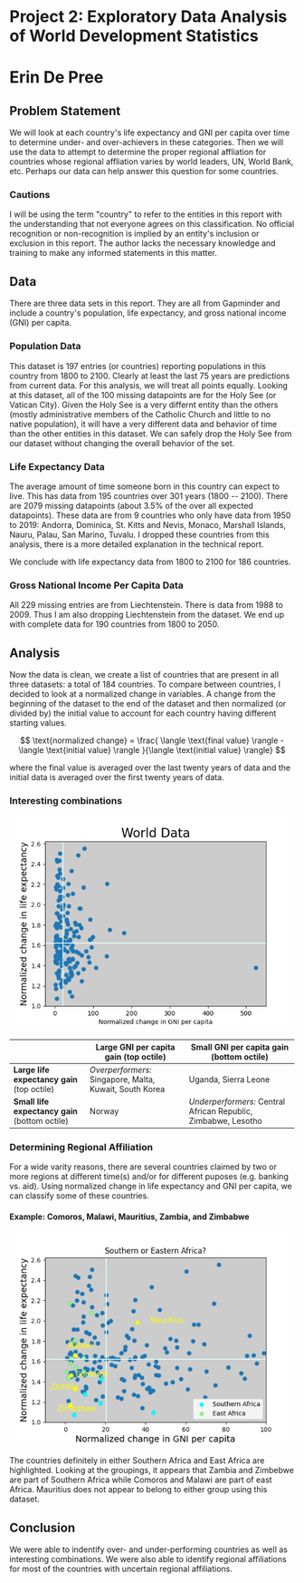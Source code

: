 # Project 2: Exploratory Data Analysis of World Development Statistics
# Erin De Pree


## Problem Statement
We will look at each country's life expectancy and GNI per capita over time to determine under- and over-achievers in these categories.  Then we will use the data to attempt to determine the proper regional affliation for countries whose regional affliation varies by world leaders, UN, World Bank, etc.  Perhaps our data can help answer this question for some countries.

### Cautions
I will be using the term "country" to refer to the entities in this report with the understanding that not everyone agrees on this classification.  No official recognition or non-recognition is implied by an entity's inclusion or exclusion in this report.  The author lacks the necessary knowledge and training to make any informed statements in this matter.

## Data
There are three data sets in this report.  They are all from Gapminder and include a country's population, life expectancy, and gross national income (GNI) per capita.

### Population Data
This dataset is 197 entries (or countries) reporting populations in this country from 1800 to 2100.  Clearly at least the last 75 years are predictions from current data.  For this analysis, we will treat all points equally.  Looking at this dataset, all of the 100 missing datapoints are for the Holy See (or Vatican City).  Given the Holy See is a very differnt entity than the others (mostly administrative members of the Catholic Church and little to no native population), it will have a very different data and behavior of time than the other entities in this dataset.  We can safely drop the Holy See from our dataset without changing the overall behavior of the set.  

### Life Expectancy Data
The average amount of time someone born in this country can expect to live.  This has data from 195 countries over 301 years (1800 -- 2100).  There are 2079 missing datapoints (about 3.5% of the over all expected datapoints).  These data are from 9 countries who only have data from 1950 to 2019: Andorra, Dominica, St. Kitts and Nevis, Monaco, Marshall Islands, Nauru, Palau, San Marino, Tuvalu.  I dropped these countries from this analysis, there is a more detailed explanation in the technical report.

We conclude with life expectancy data from 1800 to 2100 for 186 countries.

### Gross National Income Per Capita Data
All 229 missing entries are from Liechtenstein.  There is data from 1988 to 2009.  Thus I am also dropping Liechtenstein from the dataset.  We end up with complete data for 190 countries from 1800 to 2050.  

## Analysis
Now the data is clean, we create a list of countries that are present in all three datasets: a total of 184 countries.  To compare between countries, I decided to look at a normalized change in variables.  A change from the beginning of the dataset to the end of the dataset and then normalized (or divided by) the initial value to account for each country having different starting values.  

$$ \text{normalized change} = \frac{ \langle \text{final value} \rangle - \langle \text{initial value} \rangle }{\langle \text{initial value} \rangle} $$

where the final value is averaged over the last twenty years of data and the initial data is averaged over the first twenty years of data.

###  Interesting combinations

<img src='images/norm_le_gni_world.png'>

| | Large GNI per capita gain (top octile) | Small GNI per capita gain (bottom octile) |
| ---| --- | --- |
| **Large life expectancy gain** (top octile) | *Overperformers:* Singapore, Malta, Kuwait, South Korea | Uganda, Sierra Leone | 
| **Small life expectancy gain** (bottom octile) | Norway | *Underperformers:* Central African Republic, Zimbabwe, Lesotho |

### Determining Regional Affiliation

For a wide varity reasons, there are several countries claimed by two or more regions at different time(s) and/or for different puposes (e.g. banking vs. aid).  Using normalized change in life expectancy and GNI per capita, we can classify some of these countries.  

#### Example: Comoros, Malawi, Mauritius, Zambia, and Zimbabwe

<img src='images/se_africa.png'>

The countries definitely in either Southern Africa and East Africa are highlighted.  Looking at the groupings, it appears that Zambia and Zimbebwe are part of Southern Africa while Comoros and Malawi are part of east Africa.  Mauritius does not appear to belong to either group using this dataset.  

## Conclusion

We were able to indentify over- and under-performing countries as well as interesting combinations.  We were also able to identify regional affiliations for most of the countries with uncertain regional affiliations.  

